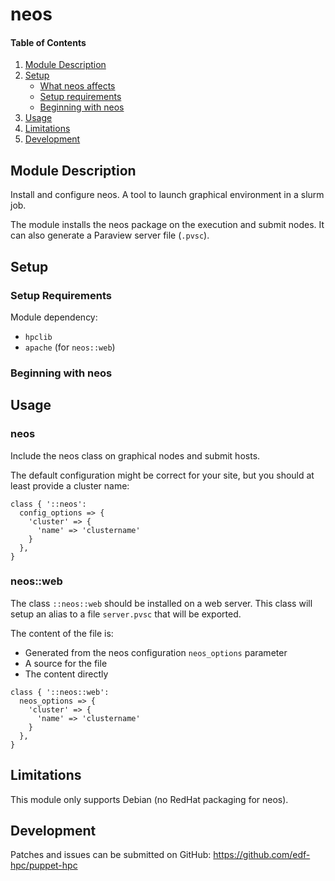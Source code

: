 # neos

#### Table of Contents

1. [Module Description](#module-description)
2. [Setup](#setup)
    * [What neos affects](#what-neos-affects)
    * [Setup requirements](#setup-requirements)
    * [Beginning with neos](#beginning-with-neos)
3. [Usage](#usage)
4. [Limitations](#limitations)
5. [Development](#development)


## Module Description

Install and configure neos. A tool to launch graphical environment in a slurm
job.

The module installs the neos package on the execution and submit nodes. It can
also generate a Paraview server file (`.pvsc`).

## Setup

### Setup Requirements

Module dependency:

 * ``hpclib``
 * ``apache`` (for ``neos::web``)

### Beginning with neos


## Usage


### neos
Include the neos class on graphical nodes and submit hosts.

The default configuration might be correct for your site, but you should at
least provide a cluster name:

```
class { '::neos':
  config_options => {
    'cluster' => {
      'name' => 'clustername'
    }
  },
}
```


### neos::web

The class `::neos::web` should be installed on a web server. This class will
setup an alias to a file ``server.pvsc`` that will be exported.

The content of the file is:

 * Generated from the neos configuration ``neos_options`` parameter
 * A source for the file
 * The content directly

```
class { '::neos::web':
  neos_options => {
    'cluster' => {
      'name' => 'clustername'
    }
  },
}

```

## Limitations

This module only supports Debian (no RedHat packaging for neos). 

## Development

Patches and issues can be submitted on GitHub:
https://github.com/edf-hpc/puppet-hpc
